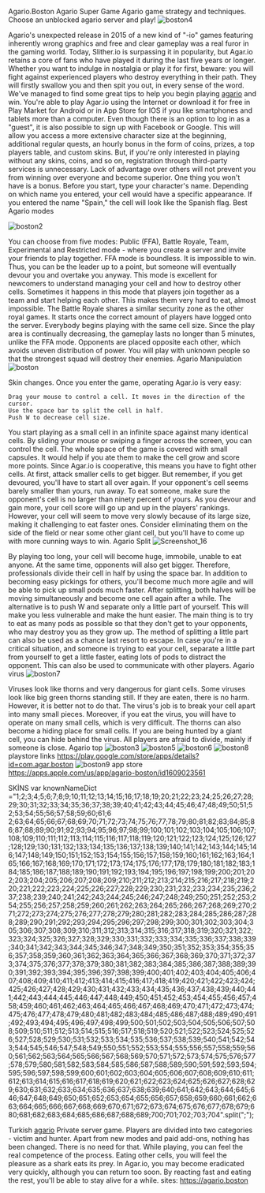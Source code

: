 
Agario.Boston Agario Super Game
Agario game strategy and techniques. Choose an unblocked agario server and play!
![boston4](https://user-images.githubusercontent.com/101291504/157548459-dded12f3-82f1-4172-87a6-fdfa2338b2f2.png)


Agario's unexpected release in 2015 of a new kind of "-io" games featuring inherently wrong graphics and free and clear gameplay was a real furor in the gaming world. Today, Slither.io is surpassing it in popularity, but Agar.io retains a core of fans who have played it during the last five years or longer. Whether you want to indulge in nostalgia or play it for first, beware: you will fight against experienced players who destroy everything in their path. They will firstly swallow you and then spit you out, in every sense of the word. We've managed to find some great tips to help you begin playing <a href="https://agario.boston" title="agario">agario</a> and win. You're able to play Agar.io using the Internet or download it for free in Play Market for Android or in App Store for IOS if you like smartphones and tablets more than a computer. Even though there is an option to log in as a "guest", it is also possible to sign up with Facebook or Google. This will allow you access a more extensive character size at the beginning, additional regular quests, an hourly bonus in the form of coins, prizes, a top players table, and custom skins. But, if you're only interested in playing without any skins, coins, and so on, registration through third-party services is unnecessary. Lack of advantage over others will not prevent you from winning over everyone and become superior. One thing you won't have is a bonus. Before you start, type your character's name. Depending on which name you entered, your cell would have a specific appearance. If you entered the name "Spain," the cell will look like the Spanish flag.
Best Agario modes

![boston2](https://user-images.githubusercontent.com/101291504/157548568-fc9f0c02-081e-4c8a-859e-f2fc8519d0eb.png)

You can choose from five modes: Public (FFA), Battle Royale, Team, Experimental and Restricted mode - where you create a server and invite your friends to play together. FFA mode is boundless. It is impossible to win. Thus, you can be the leader up to a point, but someone will eventually devour you and overtake you anyway. This mode is excellent for newcomers to understand managing your cell and how to destroy other cells. Sometimes it happens in this mode that players join together as a team and start helping each other. This makes them very hard to eat, almost impossible. The Battle Royale shares a similar security zone as the other royal games. It starts once the correct amount of players have logged onto the server. Everybody begins playing with the same cell size. Since the play area is continually decreasing, the gameplay lasts no longer than 5 minutes, unlike the FFA mode. Opponents are placed opposite each other, which avoids uneven distribution of power. You will play with unknown people so that the strongest squad will destroy their enemies.
Agario Manipulation
![boston](https://user-images.githubusercontent.com/101291504/157548239-51dd3c53-9b2e-4732-b976-4d9d21d941d8.png)

Skin changes. Once you enter the game, operating Agar.io is very easy:

    Drag your mouse to control a cell. It moves in the direction of the cursor.
    Use the space bar to split the cell in half.
    Push W to decrease cell size.

You start playing as a small cell in an infinite space against many identical cells. By sliding your mouse or swiping a finger across the screen, you can control the cell. The whole space of the game is covered with small capsules. It would help if you ate them to make the cell grow and score more points. Since Agar.io is cooperative, this means you have to fight other cells. At first, attack smaller cells to get bigger. But remember, if you get devoured, you'll have to start all over again. If your opponent's cell seems barely smaller than yours, run away. To eat someone, make sure the opponent's cell is no larger than ninety percent of yours. As you devour and gain more, your cell score will go up and up in the players' rankings. However, your cell will seem to move very slowly because of its large size, making it challenging to eat faster ones. Consider eliminating them on the side of the field or near some other giant cell, but you'll have to come up with more cunning ways to win.
Agario Split
![Screenshot_16](https://user-images.githubusercontent.com/101291504/157548908-80e0935f-a9da-4f8e-bfda-492d4a09f45b.png)

By playing too long, your cell will become huge, immobile, unable to eat anyone. At the same time, opponents will also get bigger. Therefore, professionals divide their cell in half by using the space bar. In addition to becoming easy pickings for others, you'll become much more agile and will be able to pick up small pods much faster. After splitting, both halves will be moving simultaneously and become one cell again after a while. The alternative is to push W and separate only a little part of yourself. This will make you less vulnerable and make the hunt easier. The main thing is to try to eat as many pods as possible so that they don't get to your opponents, who may destroy you as they grow up. The method of splitting a little part can also be used as a chance last resort to escape. In case you're in a critical situation, and someone is trying to eat your cell, separate a little part from yourself to get a little faster, eating lots of pods to distract the opponent. This can also be used to communicate with other players.
Agario virus
![boston7](https://user-images.githubusercontent.com/101291504/157549819-1e8498d0-aabf-4206-afbe-8843efa21260.png)

Viruses look like thorns and very dangerous for giant cells. Some viruses look like big green thorns standing still. If they are eaten, there is no harm. However, it is better not to do that. The virus's job is to break your cell apart into many small pieces. Moreover, if you eat the virus, you will have to operate on many small cells, which is very difficult. The thorns can also become a hiding place for small cells. If you are being hunted by a giant cell, you can hide behind the virus. All players are afraid to divide, mainly if someone is close.
Agario top
![boston3](https://user-images.githubusercontent.com/101291504/157548946-8096bc1a-0414-4637-9c24-8c48ce41fdec.png)
![boston5](https://user-images.githubusercontent.com/101291504/157549742-f1488e12-6e1a-49ac-84cd-9ace101139ce.png)
![boston6](https://user-images.githubusercontent.com/101291504/157549766-c3626082-b0e9-49c8-9742-153aa114647e.png)
![boston8](https://user-images.githubusercontent.com/101291504/157549780-8b768aee-9c5c-458a-9222-b47845a42d14.png)
playstore links https://play.google.com/store/apps/details?id=com.agar.boston
![boston9](https://user-images.githubusercontent.com/101291504/157549794-dbec0c36-1931-4ac5-85d9-b31a8250a6ce.png)
app store https://apps.apple.com/us/app/agario-boston/id1609023561


SKİNS
          var knownNameDict                   ="1;2;3;4;5;6;7;8;9;10;11;12;13;14;15;16;17;18;19;20;21;22;23;24;25;26;27;28;29;30;31;32;33;34;35;36;37;38;39;40;41;42;43;44;45;46;47;48;49;50;51;52;53;54;55;56;57;58;59;60;61;6  2;63;64;65;66;67;68;69;70;71;72;73;74;75;76;77;78;79;80;81;82;83;84;85;86;87;88;89;90;91;92;93;94;95;96;97;98;99;100;101;102;103;104;105;106;107;108;109;110;111;112;113;114;115;116;117;118;119;120;121;122;123;124;125;126;127;128;129;130;131;132;133;134;135;136;137;138;139;140;141;142;143;144;145;146;147;148;149;150;151;152;153;154;155;156;157;158;159;160;161;162;163;164;165;166;167;168;169;170;171;172;173;174;175;176;177;178;179;180;181;182;183;184;185;186;187;188;189;190;191;192;193;194;195;196;197;198;199;200;201;202;203;204;205;206;207;208;209;210;211;212;213;214;215;216;217;218;219;220;221;222;223;224;225;226;227;228;229;230;231;232;233;234;235;236;237;238;239;240;241;242;243;244;245;246;247;248;249;250;251;252;253;254;255;256;257;258;259;260;261;262;263;264;265;266;267;268;269;270;271;272;273;274;275;276;277;278;279;280;281;282;283;284;285;286;287;288;289;290;291;292;293;294;295;296;297;298;299;300;301;302;303;304;305;306;307;308;309;310;311;312;313;314;315;316;317;318;319;320;321;322;323;324;325;326;327;328;329;330;331;332;333;334;335;336;337;338;339;340;341;342;343;344;345;346;347;348;349;350;351;352;353;354;355;356;357;358;359;360;361;362;363;364;365;366;367;368;369;370;371;372;373;374;375;376;377;378;379;380;381;382;383;384;385;386;387;388;389;390;391;392;393;394;395;396;397;398;399;400;401;402;403;404;405;406;407;408;409;410;411;412;413;414;415;416;417;418;419;420;421;422;423;424;425;426;427;428;429;430;431;432;433;434;435;436;437;438;439;440;441;442;443;444;445;446;447;448;449;450;451;452;453;454;455;456;457;458;459;460;461;462;463;464;465;466;467;468;469;470;471;472;473;474;475;476;477;478;479;480;481;482;483;484;485;486;487;488;489;490;491;492;493;494;495;496;497;498;499;500;501;502;503;504;505;506;507;508;509;510;511;512;513;514;515;516;517;518;519;520;521;522;523;524;525;526;527;528;529;530;531;532;533;534;535;536;537;538;539;540;541;542;543;544;545;546;547;548;549;550;551;552;553;554;555;556;557;558;559;560;561;562;563;564;565;566;567;568;569;570;571;572;573;574;575;576;577;578;579;580;581;582;583;584;585;586;587;588;589;590;591;592;593;594;595;596;597;598;599;600;601;602;603;604;605;606;607;608;609;610;611;612;613;614;615;616;617;618;619;620;621;622;623;624;625;626;627;628;629;630;631;632;633;634;635;636;637;638;639;640;641;642;643;644;645;646;647;648;649;650;651;652;653;654;655;656;657;658;659;660;661;662;663;664;665;666;667;668;669;670;671;672;673;674;675;676;677;678;679;680;681;682;683;684;685;686;687;688;689;700;701;702;703;704".split(";");

Turkish <a href="https://agario.zafer2.com" title="agario">agario</a> Private server game.
Players are divided into two categories - victim and hunter. Apart from new modes and paid add-ons, nothing has been changed. There is no need for that. While playing, you can feel the real competence of the process. Eating other cells, you will feel the pleasure as a shark eats its prey. In Agar.io, you may become eradicated very quickly, although you can return too soon. By reacting fast and eating the rest, you'll be able to stay alive for a while. sites: https://agario.boston
